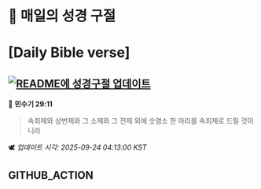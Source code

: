 # 🙏 매일의 성경 구절
# [Daily Bible verse]
## [![README에 성경구절 업데이트](https://github.com/DONGSUKA/first_test/actions/workflows/update-readme-bible.yml/badge.svg)](https://github.com/DONGSUKA/first_test/actions/workflows/update-readme-bible.yml)
<!-- START_BIBLE_VERSE -->
📖 **민수기 29:11**
> 속죄제와 상번제와 그 소제와 그 전제 외에 숫염소 한 마리를 속죄제로 드릴 것이니라

🕊️ _업데이트 시각: 2025-09-24 04:13:00 KST_
  <!-- END_BIBLE_VERSE -->
## GITHUB_ACTION
